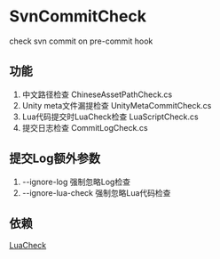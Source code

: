 # SvnCommitCheck
check svn commit on pre-commit hook

## 功能

1. 中文路径检查 ChineseAssetPathCheck.cs
2. Unity meta文件漏提检查 UnityMetaCommitCheck.cs
3. Lua代码提交时LuaCheck检查 LuaScriptCheck.cs
4. 提交日志检查 CommitLogCheck.cs

## 提交Log额外参数
1. --ignore-log 强制忽略Log检查
2. --ignore-lua-check 强制忽略Lua代码检查


## 依赖

[LuaCheck](https://github.com/mpeterv/luacheck)
